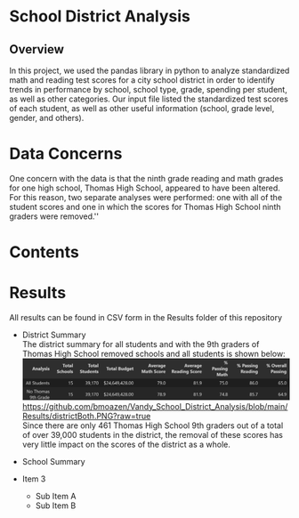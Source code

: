 # School District Analysis
## Overview
In this project, we used the pandas library in python to analyze standardized math and reading test scores for a city school district in order to identify trends in performance by school, school type, grade, spending per student, as well as other categories.  Our input file listed the standardized test scores of each student, as well as other useful information (school, grade level, gender, and others).

# Data Concerns
One concern with the data is that the ninth grade reading and math grades for one high school, Thomas High School, appeared to have been altered.  For this reason, two separate analyses were performed: one with all of the student scores and one in which the scores for Thomas High School ninth graders were removed.''

# Contents


# Results
All results can be found in CSV form in the Results folder of this repository
* District Summary <br />
  The district summary for all students and with the 9th graders of Thomas High School removed schools and all students is shown below:<br />
  ![alt text](https://github.com/bmoazen/Vandy_School_District_Analysis/blob/main/Results/districtBoth.PNG?raw=true)
  https://github.com/bmoazen/Vandy_School_District_Analysis/blob/main/Results/districtBoth.PNG?raw=true <br />
  Since there are only 461 Thomas High School 9th graders out of a total of over 39,000 students in the district, the removal of these scores has very little impact on the scores of the district as a whole.

* School Summary
* Item 3
  * Sub Item A
  * Sub Item B
